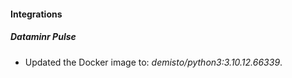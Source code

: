 #### Integrations
##### Dataminr Pulse
- Updated the Docker image to: *demisto/python3:3.10.12.66339*.
